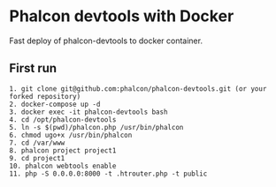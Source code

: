 # Phalcon devtools with Docker

Fast deploy of phalcon-devtools to docker container.

## First run

```
1. git clone git@github.com:phalcon/phalcon-devtools.git (or your forked repository)
2. docker-compose up -d
3. docker exec -it phalcon-devtools bash
4. cd /opt/phalcon-devtools
5. ln -s $(pwd)/phalcon.php /usr/bin/phalcon
6. chmod ugo+x /usr/bin/phalcon
7. cd /var/www
8. phalcon project project1
9. cd project1
10. phalcon webtools enable
11. php -S 0.0.0.0:8000 -t .htrouter.php -t public
```
